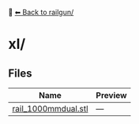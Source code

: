 📁 [⬅ Back to railgun/](../README.md)

# xl/

## Files

| Name | Preview |
|------|---------|
| [rail_1000mmdual.stl](./rail_1000mmdual.stl) | — |